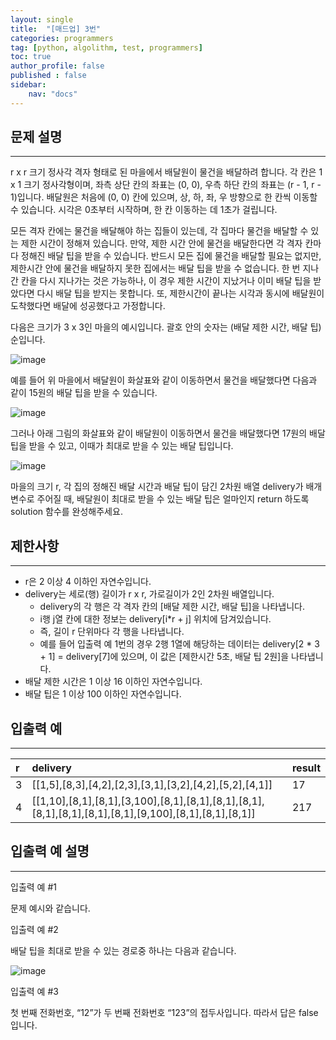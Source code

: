 ```yaml
---
layout: single
title:  "[매드업] 3번"
categories: programmers
tag: [python, algolithm, test, programmers]
toc: true
author_profile: false
published : false
sidebar:
    nav: "docs"
---
```


## 문제 설명
---
r x r 크기 정사각 격자 형태로 된 마을에서 배달원이 물건을 배달하려 합니다. 각 칸은 1 x 1 크기 정사각형이며, 좌측 상단 칸의 좌표는 (0, 0), 우측 하단 칸의 좌표는 (r - 1, r - 1)입니다. 배달원은 처음에 (0, 0) 칸에 있으며, 상, 하, 좌, 우 방향으로 한 칸씩 이동할 수 있습니다. 시각은 0초부터 시작하며, 한 칸 이동하는 데 1초가 걸립니다.

모든 격자 칸에는 물건을 배달해야 하는 집들이 있는데, 각 집마다 물건을 배달할 수 있는 제한 시간이 정해져 있습니다. 만약, 제한 시간 안에 물건을 배달한다면 각 격자 칸마다 정해진 배달 팁을 받을 수 있습니다. 반드시 모든 집에 물건을 배달할 필요는 없지만, 제한시간 안에 물건을 배달하지 못한 집에서는 배달 팁을 받을 수 없습니다. 한 번 지나간 칸을 다시 지나가는 것은 가능하나, 이 경우 제한 시간이 지났거나 이미 배달 팁을 받았다면 다시 배달 팁을 받지는 못합니다. 또, 제한시간이 끝나는 시각과 동시에 배달원이 도착했다면 배달에 성공했다고 가정합니다.

다음은 크기가 3 x 3인 마을의 예시입니다. 괄호 안의 숫자는 (배달 제한 시간, 배달 팁) 순입니다.

![image](https://user-images.githubusercontent.com/95459089/198513950-21536e82-6f77-4c84-bac9-147ba0be637d.png)

예를 들어 위 마을에서 배달원이 화살표와 같이 이동하면서 물건을 배달했다면 다음과 같이 15원의 배달 팁을 받을 수 있습니다.

![image](https://user-images.githubusercontent.com/95459089/198514163-e391f97a-8eff-46b6-b768-0daa241955d3.png)

그러나 아래 그림의 화살표와 같이 배달원이 이동하면서 물건을 배달했다면 17원의 배달 팁을 받을 수 있고, 이때가 최대로 받을 수 있는 배달 팁입니다.

![image](https://user-images.githubusercontent.com/95459089/198514353-31283cfd-5d07-4e22-b663-ee2761e66933.png)

마을의 크기 r, 각 집의 정해진 배달 시간과 배달 팁이 담긴 2차원 배열 delivery가 배개변수로 주어질 때, 배달원이 최대로 받을 수 있는 배달 팁은 얼마인지 return 하도록 solution 함수를 완성해주세요.

## 제한사항
---
- r은 2 이상 4 이하인 자연수입니다.
- delivery는 세로(행) 길이가 r x r, 가로길이가 2인 2차원 배열입니다.
    - delivery의 각 행은 각 격자 칸의 [배달 제한 시간, 배달 팁]을 나타냅니다.
    - i행 j열 칸에 대한 정보는 delivery[i*r + j] 위치에 담겨있습니다.
    - 즉, 길이 r 단위마다 각 행을 나타냅니다.
    - 예를 들어 입출력 예 1번의 경우 2행 1열에 해당하는 데이터는 delivery[2 * 3 + 1] = delivery[7]에 있으며, 이 값은 [제한시간 5초, 배달 팁 2원]을 나타냅니다.
- 배달 제한 시간은 1 이상 16 이하인 자연수입니다.
- 배달 팁은 1 이상 100 이하인 자연수입니다.

## 입출력 예
---

|r|delivery|result|
|:---|:---|:---|
|3|[[1,5],[8,3],[4,2],[2,3],[3,1],[3,2],[4,2],[5,2],[4,1]]|17|
|4|[[1,10],[8,1],[8,1],[3,100],[8,1],[8,1],[8,1],[8,1],[8,1],[8,1],[8,1],[8,1],[9,100],[8,1],[8,1],[8,1]]|217|


## 입출력 예 설명
---

입출력 예 #1

문제 예시와 같습니다.

입출력 예 #2

배달 팁을 최대로 받을 수 있는 경로중 하나는 다음과 같습니다.

![image](https://user-images.githubusercontent.com/95459089/198524665-669d0982-4393-4563-aaf8-5cc8e29cbe14.png)


입출력 예 #3

첫 번째 전화번호, “12”가 두 번째 전화번호 “123”의 접두사입니다. 따라서 답은 false입니다.


